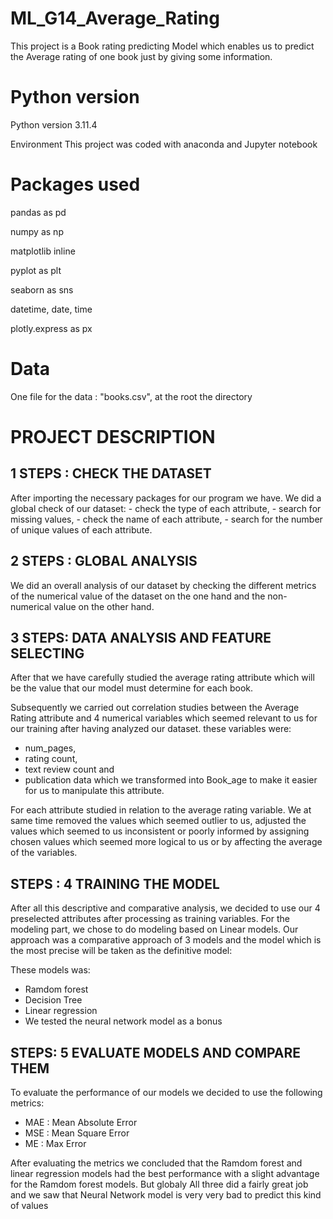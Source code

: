 # ML_G14_Average_Rating

  This project is a Book rating predicting Model which enables us to predict the Average rating of one book 
just  by giving  some information.

# Python version

Python  version 3.11.4

Environment This project was coded with anaconda and Jupyter notebook

# Packages used

pandas as pd

numpy as np

matplotlib inline

pyplot as plt

seaborn as sns

datetime, date, time

plotly.express as px

# Data

One file for the data : "books.csv", at the root the directory


# PROJECT DESCRIPTION


## 1 STEPS : CHECK THE DATASET


  After importing the necessary packages for our program we have. We did a global check of our dataset:
    - check the type of each attribute, 
    - search for missing values,
    - check the name of each attribute, 
    - search for the number of unique values ​​of each attribute.

    
## 2 STEPS : GLOBAL ANALYSIS 


  We did an overall analysis of our dataset by checking the different metrics of the numerical value of the dataset on the one hand and the non-numerical value on the other hand.
  

## 3 STEPS: DATA ANALYSIS AND FEATURE SELECTING


  After that we have carefully studied the average rating attribute which will be the value that our model must determine for each book. 
  
  Subsequently we carried out correlation studies between the Average Rating attribute and 4 numerical variables which seemed relevant to us for our training after having analyzed our dataset. these variables were:
  -  num_pages, 
  -  rating count, 
  -  text review count and 
  -  publication data which we transformed into Book_age to make it easier for us to manipulate this attribute.
    
  For each attribute studied in relation to the average rating variable. We at same time removed the values ​​which seemed outlier to us, adjusted the values ​​which seemed to us inconsistent or poorly informed by assigning chosen values ​​which seemed more logical to us or by affecting the average of the variables.


## STEPS : 4 TRAINING THE MODEL


   After all this descriptive and comparative analysis, we decided to use our 4 preselected attributes after processing as training variables.
    For the modeling part, we chose to do modeling based on Linear models. Our approach was a comparative approach of 3 models and the model which is the most precise will be taken as the definitive model: 

  These models was:   
  - Ramdom forest
  - Decision Tree
  - Linear regression
  - We tested the neural network model as a bonus
          


  ## STEPS: 5 EVALUATE MODELS AND COMPARE THEM

  
   To evaluate the performance of our models we decided to use the following metrics:
   - MAE : Mean Absolute Error
   -  MSE : Mean Square Error
   -   ME  : Max Error 
   
   After evaluating the metrics we concluded that the Ramdom forest and linear regression models had the best performance with a slight advantage for the Ramdom forest models.
   But globaly All three did a fairly great job and we saw that Neural Network model is very very bad to predict this kind of values
